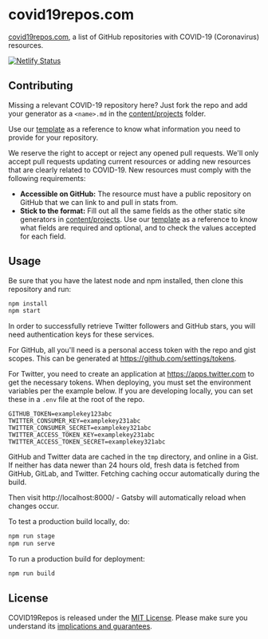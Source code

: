# covid19repos.com

[covid19repos.com](https://covid19repos.com), a list of GitHub repositories with COVID-19 (Coronavirus) resources.

[![Netlify Status](https://api.netlify.com/api/v1/badges/3d1394c8-af2f-46f0-bf95-b09acad4f0e8/deploy-status)](https://app.netlify.com/sites/eloquent-ramanujan-c89adb/deploys)

## Contributing

Missing a relevant COVID-19 repository here? Just fork the repo and add your generator
as a `<name>.md` in the [content/projects](https://github.com/marcosmro/covid19-repos/tree/master/content/projects) folder. 

Use our [template](https://raw.githubusercontent.com/marcosmro/covid19-repos/master/content/resource_template/template.md) as a reference to know what information you need to provide for your repository. 
 
We reserve the right to accept or reject any opened pull requests. We'll only accept pull requests updating current resources or adding new resources that are clearly related to COVID-19. New resources must comply with the following requirements:
 
- **Accessible on GitHub:** The resource must have a public repository on GitHub that we can link to and pull in stats from.
- **Stick to the format:** Fill out all the same fields as the other static site generators in [content/projects](https://github.com/marcosmro/covid19-repos/tree/master/content/projects). Use our [template](https://raw.githubusercontent.com/marcosmro/covid19-repos/master/content/resource_template/template.md) as a reference to know what fields are required and optional, and to check the values accepted for each field.  

## Usage

Be sure that you have the latest node and npm installed, then clone this repository and run:

```bash
npm install
npm start
```

In order to successfully retrieve Twitter followers and GitHub stars, you
will need authentication keys for these services.

For GitHub, all you'll need is a personal access token with the repo and gist scopes. This can be
generated at <https://github.com/settings/tokens>.

For Twitter, you need to create an application at <https://apps.twitter.com> to get the necessary tokens. When
deploying, you must set the environment variables per the example below. If you are developing
locally, you can set these in a `.env` file at the root of the repo.

```
GITHUB_TOKEN=examplekey123abc
TWITTER_CONSUMER_KEY=examplekey231abc
TWITTER_CONSUMER_SECRET=examplekey321abc
TWITTER_ACCESS_TOKEN_KEY=examplekey231abc
TWITTER_ACCESS_TOKEN_SECRET=examplekey321abc
```

GitHub and Twitter data are cached in the `tmp` directory, and online in a Gist. If neither
has data newer than 24 hours old, fresh data is fetched from GitHub, GitLab, and Twitter. Fetching
caching occur automatically during the build.

Then visit http://localhost:8000/ - Gatsby will automatically reload when changes occur.

To test a production build locally, do:

```bash
npm run stage
npm run serve
```

To run a production build for deployment:

```bash
npm run build
```
## License

COVID19Repos is released under the [MIT License](LICENSE).
Please make sure you understand its [implications and guarantees](https://writing.kemitchell.com/2016/09/21/MIT-License-Line-by-Line.html).

